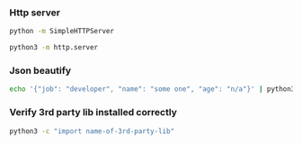### Http server
```bash
python -m SimpleHTTPServer

python3 -m http.server
```

### Json beautify
```bash
echo '{"job": "developer", "name": "some one", "age": "n/a"}' | python3 -m json.tool
```

### Verify 3rd party lib installed correctly
```bash
python3 -c "import name-of-3rd-party-lib"
```

